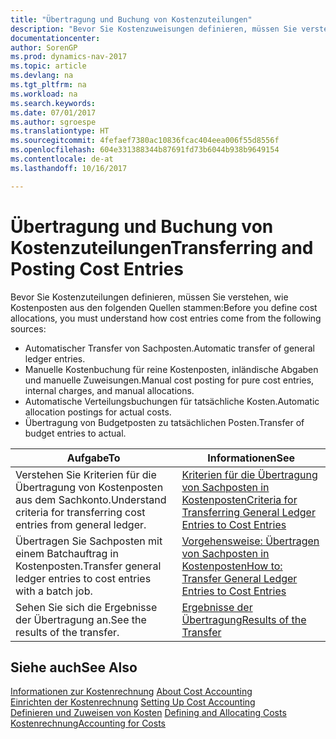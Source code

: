 ```yaml
---
title: "Übertragung und Buchung von Kostenzuteilungen"
description: "Bevor Sie Kostenzuweisungen definieren, müssen Sie verstehen, woher Kostenzuteilungen stammen:"
documentationcenter: 
author: SorenGP
ms.prod: dynamics-nav-2017
ms.topic: article
ms.devlang: na
ms.tgt_pltfrm: na
ms.workload: na
ms.search.keywords: 
ms.date: 07/01/2017
ms.author: sgroespe
ms.translationtype: HT
ms.sourcegitcommit: 4fefaef7380ac10836fcac404eea006f55d8556f
ms.openlocfilehash: 604e331388344b87691fd73b6044b938b9649154
ms.contentlocale: de-at
ms.lasthandoff: 10/16/2017

---
```

# <a name="transferring-and-posting-cost-entries"></a><span data-ttu-id="8df58-103">Übertragung und Buchung von Kostenzuteilungen</span><span class="sxs-lookup"><span data-stu-id="8df58-103">Transferring and Posting Cost Entries</span></span>
<span data-ttu-id="8df58-104">Bevor Sie Kostenzuteilungen definieren, müssen Sie verstehen, wie Kostenposten aus den folgenden Quellen stammen:</span><span class="sxs-lookup"><span data-stu-id="8df58-104">Before you define cost allocations, you must understand how cost entries come from the following sources:</span></span>  

-   <span data-ttu-id="8df58-105">Automatischer Transfer von Sachposten.</span><span class="sxs-lookup"><span data-stu-id="8df58-105">Automatic transfer of general ledger entries.</span></span>  
-   <span data-ttu-id="8df58-106">Manuelle Kostenbuchung für reine Kostenposten, inländische Abgaben und manuelle Zuweisungen.</span><span class="sxs-lookup"><span data-stu-id="8df58-106">Manual cost posting for pure cost entries, internal charges, and manual allocations.</span></span>  
-   <span data-ttu-id="8df58-107">Automatische Verteilungsbuchungen für tatsächliche Kosten.</span><span class="sxs-lookup"><span data-stu-id="8df58-107">Automatic allocation postings for actual costs.</span></span>  
-   <span data-ttu-id="8df58-108">Übertragung von Budgetposten zu tatsächlichen Posten.</span><span class="sxs-lookup"><span data-stu-id="8df58-108">Transfer of budget entries to actual.</span></span>  

|<span data-ttu-id="8df58-109">**Aufgabe**</span><span class="sxs-lookup"><span data-stu-id="8df58-109">**To**</span></span>|<span data-ttu-id="8df58-110">**Informationen**</span><span class="sxs-lookup"><span data-stu-id="8df58-110">**See**</span></span>|  
|------------|-------------|  
|<span data-ttu-id="8df58-111">Verstehen Sie Kriterien für die Übertragung von Kostenposten aus dem Sachkonto.</span><span class="sxs-lookup"><span data-stu-id="8df58-111">Understand criteria for transferring cost entries from general ledger.</span></span>|[<span data-ttu-id="8df58-112">Kriterien für die Übertragung von Sachposten in Kostenposten</span><span class="sxs-lookup"><span data-stu-id="8df58-112">Criteria for Transferring General Ledger Entries to Cost Entries</span></span>](finance-criteria-for-transferring-general-ledger-entries-to-cost-entries.md)|  
|<span data-ttu-id="8df58-113">Übertragen Sie Sachposten mit einem Batchauftrag in Kostenposten.</span><span class="sxs-lookup"><span data-stu-id="8df58-113">Transfer general ledger entries to cost entries with a batch job.</span></span>|[<span data-ttu-id="8df58-114">Vorgehensweise: Übertragen von Sachposten in Kostenposten</span><span class="sxs-lookup"><span data-stu-id="8df58-114">How to: Transfer General Ledger Entries to Cost Entries</span></span>](finance-how-to-transfer-general-ledger-entries-to-cost-entries.md)|  
|<span data-ttu-id="8df58-115">Sehen Sie sich die Ergebnisse der Übertragung an.</span><span class="sxs-lookup"><span data-stu-id="8df58-115">See the results of the transfer.</span></span>|[<span data-ttu-id="8df58-116">Ergebnisse der Übertragung</span><span class="sxs-lookup"><span data-stu-id="8df58-116">Results of the Transfer</span></span>](finance-results-of-the-transfer.md)|  

## <a name="see-also"></a><span data-ttu-id="8df58-117">Siehe auch</span><span class="sxs-lookup"><span data-stu-id="8df58-117">See Also</span></span>  
 <span data-ttu-id="8df58-118">[Informationen zur Kostenrechnung](finance-about-cost-accounting.md) </span><span class="sxs-lookup"><span data-stu-id="8df58-118">[About Cost Accounting](finance-about-cost-accounting.md) </span></span>  
 <span data-ttu-id="8df58-119">[Einrichten der Kostenrechnung](finance-set-up-cost-accounting.md) </span><span class="sxs-lookup"><span data-stu-id="8df58-119">[Setting Up Cost Accounting](finance-set-up-cost-accounting.md) </span></span>  
 <span data-ttu-id="8df58-120">[Definieren und Zuweisen von Kosten](finance-define-and-allocate-costs.md) </span><span class="sxs-lookup"><span data-stu-id="8df58-120">[Defining and Allocating Costs](finance-define-and-allocate-costs.md) </span></span>  
 [<span data-ttu-id="8df58-121">Kostenrechnung</span><span class="sxs-lookup"><span data-stu-id="8df58-121">Accounting for Costs</span></span>](finance-manage-cost-accounting.md)

